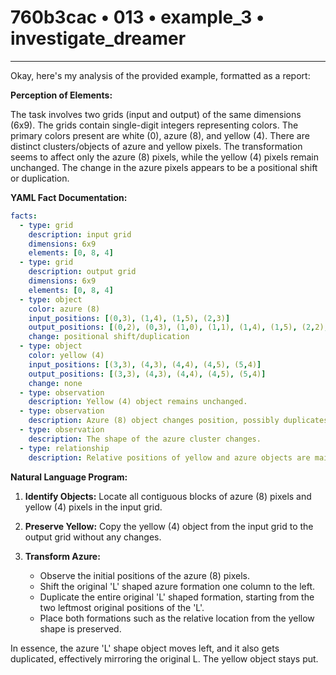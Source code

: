 # 760b3cac • 013 • example_3 • investigate_dreamer

---
Okay, here's my analysis of the provided example, formatted as a report:

**Perception of Elements:**

The task involves two grids (input and output) of the same dimensions (6x9). The grids contain single-digit integers representing colors. The primary colors present are white (0), azure (8), and yellow (4). There are distinct clusters/objects of azure and yellow pixels. The transformation seems to affect only the azure (8) pixels, while the yellow (4) pixels remain unchanged. The change in the azure pixels appears to be a positional shift or duplication.

**YAML Fact Documentation:**



```yaml
facts:
  - type: grid
    description: input grid
    dimensions: 6x9
    elements: [0, 8, 4]
  - type: grid
    description: output grid
    dimensions: 6x9
    elements: [0, 8, 4]
  - type: object
    color: azure (8)
    input_positions: [(0,3), (1,4), (1,5), (2,3)]
    output_positions: [(0,2), (0,3), (1,0), (1,1), (1,4), (1,5), (2,2), (2,3)]
    change: positional shift/duplication
  - type: object
    color: yellow (4)
    input_positions: [(3,3), (4,3), (4,4), (4,5), (5,4)]
    output_positions: [(3,3), (4,3), (4,4), (4,5), (5,4)]
    change: none
  - type: observation
    description: Yellow (4) object remains unchanged.
  - type: observation
    description: Azure (8) object changes position, possibly duplicates.
  - type: observation
    description: The shape of the azure cluster changes.
  - type: relationship
    description: Relative positions of yellow and azure objects are maintained somewhat - the azure cluster is above the yellow one in both.
```



**Natural Language Program:**

1.  **Identify Objects:** Locate all contiguous blocks of azure (8) pixels and yellow (4) pixels in the input grid.

2.  **Preserve Yellow:** Copy the yellow (4) object from the input grid to the output grid without any changes.

3.  **Transform Azure:**
    *   Observe the initial positions of the azure (8) pixels.
    *   Shift the original 'L' shaped azure formation one column to the left.
    *   Duplicate the entire original 'L' shaped formation, starting from the two leftmost original positions of the 'L'.
    *   Place both formations such as the relative location from the yellow shape is preserved.

In essence, the azure 'L' shape object moves left, and it also gets duplicated, effectively mirroring the original L. The yellow object stays put.

